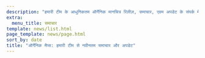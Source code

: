 ```yaml
---
description: "हमारी टीम के आधुनिकतम ऑर्गेनिक मानचित्र रिलीज़, समाचार, एवम अपडेट के संपर्क में रहें"
extra:
  menu_title: समाचार
template: news/list.html
page_template: news/page.html
sort_by: date
title: "ऑर्गेनिक मैप्स: हमारी टीम से नवीनतम समाचार और अपडेट"
---
```

